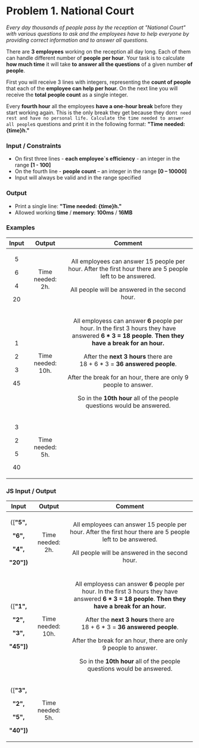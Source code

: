 ﻿
# **Problem 1. National Court**
*Every day thousands of people pass by the reception at "National Court" with various questions to ask and the employees have to help everyone by providing correct information and to answer all questions.* 

There are **3 employees** working on the reception all day long. Each of them can handle different number of **people** **per hour**. Your task is to calculate **how much time** it will take **to** **answer all the questions** of a given number **of people**.

First you will receive 3 lines with integers, representing the **count of people** that each of the **employee can help per hour.** On the next line you will receive the **total** **people count** as a single integer. 

Every **fourth hour** all the employees **have a one-hour break** before they start working again. This is the only break they get because they don`t need rest and have no personal life. Calculate the time needed to answer all people`s questions and print it in the following format: **"Time needed: {time}h."**
### **Input / Constraints**
- On first three lines -  **each employee`s efficiency** -  an integer in the range **[1 - 100]**
- On the fourth line - **people count** – an integer in the range **[0 – 10000]**
- Input will always be valid and in the range specified
### **Output**
- Print a single line: **"Time needed: {time}h."**
- Allowed working **time** / **memory**: **100ms** / **16MB**
### **Examples**

|**Input**|**Output**|**Comment**|
| :-: | :-: | :-: |
|<p>5</p><p>6</p><p>4</p><p>20</p>|Time needed: 2h.|<p>All employees can answer 15 people per hour. After the first hour there are 5 people left to be answered.</p><p>All people will be answered in the second hour.</p>|
|<p>1</p><p>2</p><p>3</p><p>45</p>|Time needed: 10h.|<p>All employess can answer **6** people per hour. In the first 3 hours they have answered **6 \* 3 = 18 people**. **Then they have a break for an hour.**</p><p>After the **next 3 hours** there are <br>18 + 6 \* 3 = **36 answered people**. </p><p>After the break for an hour, there are only 9 people to answer.</p><p>So in the **10th hour** all of the people questions would be answered.</p>|
|<p>3</p><p>2</p><p>5</p><p>40</p>|Time needed: 5h.||
### **JS Input / Output**

|**Input**|**Output**|**Comment**|
| :-: | :-: | :-: |
|<p>([**"**5**",**</p><p>**"**6**",**</p><p>**"**4**",**</p><p>**"**20**"])**</p>|Time needed: 2h.|<p>All employees can answer 15 people per hour. After the first hour there are 5 people left to be answered.</p><p>All people will be answered in the second hour.</p>|
|<p>([**"**1**",**</p><p>**"**2**",**</p><p>**"**3**",**</p><p>**"**45**"])**</p>|Time needed: 10h.|<p>All employess can answer **6** people per hour. In the first 3 hours they have answered **6 \* 3 = 18 people**. **Then they have a break for an hour.**</p><p>After the **next 3 hours** there are <br>18 + 6 \* 3 = **36 answered people**. </p><p>After the break for an hour, there are only 9 people to answer.</p><p>So in the **10th hour** all of the people questions would be answered.</p>|
|<p>([**"**3**",**</p><p>**"**2**",**</p><p>**"**5**",**</p><p>**"**40**"])**</p>|Time needed: 5h.||


